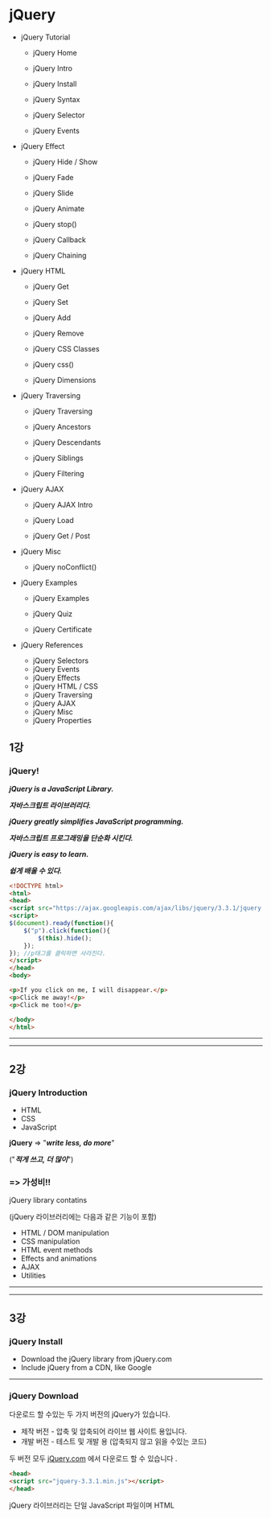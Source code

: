 

# jQuery



* jQuery Tutorial

  * jQuery Home

  * jQuery Intro

  * jQuery Install

  * jQuery Syntax

  * jQuery Selector

  * jQuery Events

    

* jQuery Effect

  * jQuery Hide / Show

  * jQuery Fade

  * jQuery Slide

  * jQuery Animate

  * jQuery stop()

  * jQuery Callback

  * jQuery Chaining

    

* jQuery HTML

  * jQuery Get

  * jQuery Set

  * jQuery Add

  * jQuery Remove

  * jQuery CSS Classes

  * jQuery css()

  * jQuery Dimensions

    

* jQuery Traversing

  * jQuery Traversing

  * jQuery Ancestors

  * jQuery Descendants

  * jQuery Siblings

  * jQuery Filtering

    

* jQuery AJAX

  * jQuery AJAX Intro

  * jQuery Load

  * jQuery Get / Post

    

* jQuery Misc

  * jQuery noConflict()

    

* jQuery Examples

  * jQuery Examples

  * jQuery Quiz

  * jQuery Certificate

    

* jQuery References

  * jQuery Selectors
  * jQuery Events
  * jQuery Effects
  * jQuery HTML / CSS
  * jQuery Traversing
  * jQuery AJAX
  * jQuery Misc
  * jQuery Properties





## 1강



### jQuery!



***jQuery is a JavaScript Library.***

***자바스크립트 라이브러리다.***



***jQuery greatly simplifies JavaScript programming.***

***자바스크립트 프로그래밍을 단순화 시킨다.***



***jQuery is easy to learn.***

***쉽게 배울 수 있다.***



```html
<!DOCTYPE html>
<html>
<head>
<script src="https://ajax.googleapis.com/ajax/libs/jquery/3.3.1/jquery.min.js"></script>
<script>
$(document).ready(function(){
    $("p").click(function(){
        $(this).hide();
    });
}); //p태그를 클릭하면 사라진다.
</script>
</head>
<body>

<p>If you click on me, I will disappear.</p>
<p>Click me away!</p>
<p>Click me too!</p>

</body>
</html>

```





---

---



## 2강



### jQuery Introduction



* HTML
* CSS
* JavaScript



**jQuery** => "***write less, do more***"

("***적게 쓰고, 더 많이***")

### => 가성비!!



jQuery library contatins

(jQuery 라이브러리에는 다음과 같은 기능이 포함)

* HTML / DOM manipulation
* CSS manipulation
* HTML event methods
* Effects and animations
* AJAX
* Utilities





---

---



## 3강



### jQuery Install



* Download the jQuery library from jQuery.com
* Include jQuery from a CDN, like Google



---



### jQuery Download



다운로드 할 수있는 두 가지 버전의 jQuery가 있습니다.

- 제작 버전 - 압축 및 압축되어 라이브 웹 사이트 용입니다.
- 개발 버전 - 테스트 및 개발 용 (압축되지 않고 읽을 수있는 코드)

두 버전 모두 [jQuery.com](http://jquery.com/download/) 에서 다운로드 할 수 있습니다 .



```html
<head>
<script src="jquery-3.3.1.min.js"></script>
</head>
```



jQuery 라이브러리는 단일 JavaScript 파일이며 HTML <script> 태그로 참조합니다 (***<script> 태그는 <head> 섹션 안에 있어야 함***).





---

---



## 4강



### jQuery Syntax



**Basic syntax is:**

(**기본 문법**)

```javascript
$(selector).action()
```



Examples:

```javascript
$(this).hide() //hides the current element.*****
$("p").hide() //hides all <p> elements.
$(".test").hide() //hides all elements with class="test".
$("#test").hide() //hides the element with id="test".
```

***$(this).hide()***



---

#### **The Document Ready Event**

### ***기본***

```javascript
$(document).ready(function(){
    
    //jQuery methods go here...
    
})
```

jQuery는 *도큐멘트 레디 이벤트*

***먼저 jQuery 라이브러리가 로딩이 되어야 실행이 된다!!***

---

#### The element Selector



You can select all <p> elements on a page like this:

```javascript
$("p")
```



Examples:

```javascript
$(document).ready(function(){
    $("button").click(function(){
        $("p").hide();
    });
});
// 버튼을 클릭하면 p태그를 숨긴다.
```

---

#### The #id Selector



```javascript
$("#test")
```



Examples:

```javascript
$(document).ready(function(){
    $("button").click(function(){
        $("#test").hide();
    });
});
// 버튼을 클릭하면 test라는 id를 가진 elements를 숨긴다.
```

---

#### The .class Selector



```javascript
$(".test")
```



Examples:

```javascript
$(document).ready(function(){
    $("button").click(function(){
        $(".test").hide();
    });
});
// 버튼을 클릭하면 test라는 class에 속해 있는 elements를 숨긴다.
```

---

#### More Examples of jQuery Selectors



| Syntax                     | Description                                                  |
| -------------------------- | ------------------------------------------------------------ |
| $("*")                     | Selects ***all*** elements                                   |
| **$(this)**                | Selects the ***current*** HTML element                       |
| $("p.intro")               | Selects all <p> elements with class="intro" (***p태그와 class가 intro 모두에 속하는 element를***) |
| $("p:first")               | Selects the first <p> element (***첫 p태그의 element를***)   |
| $("ul li:first")           | Selects the first <li> element of the first <ul> (***ul의 첫 번째 li***) |
| $("ul li:first-child")     | Selects the first <li> element of every <ul> (***모든 ul의 첫 번째 li들***) |
| $("[href]")                | Selects all elements with an href attribute (***하이퍼 레퍼런스* 속성을 가진 것은 전부 선택**) |
| *$("a[target='_blank']")*  | Selects all <a> elements with a target attribute value equal to "_blank" (***타겟으로 언더바 블랭크가 있는 것을 전부 선택***) |
| *$("a[target!='_blank']")* | Selects all <a> elements with a target attribute value NOT equal to "_blank" (***타겟으로 언더바 블랭크가 아닌 것을 전부 선택***) |
| $(":button")               | Selects all <button> elements and <input> elements of type="button" (***모든 버튼을 선택***) |
| *$("tr:even")*             | Selects all even <tr> elements (***테이블의 짝수 번째들을 선택***) |
| *$( "tr:odd")*             | Selects all odd <tr> elements (***테이블의 홀수 번째들을 선택***) |

---

---



## 5강



### jQuery Event Method



***Event***

visitor's actions



Examples:

* moving a mouse over an element
* selecting a radio button
* clicking on an element



---

#### ***DOM events:***

| Mouse Events | Keyboard Events | Form Events | Document/Window Events |
| ------------ | --------------- | ----------- | ---------------------- |
| click        | keypress        | submit      | load                   |
| dblclick     | keydown         | change      | resize                 |
| mouseenter   | keyup           | focus       | scroll                 |
| mouseleave   |                 | blur        | unload                 |

___

#### jQuery Syntax for Event Methods



To assign a click event to all paragraphs on an page, you can do this:

(클릭 이벤트 할당)

```javascript
$("p").click();
```



The next step is to define what should happen when the event fires. You must pass a function to the event:

```javascript
$("p").click(function(){
    // action goes here!!
    // ex) 사라지거나 경고창을 띄우는
});
```

---

#### Commonly Used jQuery Event Methods



### ***$ (document) .ready ()***





* ***click()***

Examples:

```javascript
$("p").click(function(){
    $(this).hide();
});
```



* ***dblclick()***

Examples:

```javascript
$("p").dblclick(function(){
    $(this).hide();
});
```



* ***mouseenter()***

(*마우스를 가져다 대는 것*)

Examples:

```javascript
$("#p1").mouseenter(function(){
    alert("You entered p1!");
});
```



* ***mouseleave()***

(마우스를 떼는 것)

Examples:

```javascript
$("#p1").mouseleave(function(){
    alert("Bye! You now leave p1!");
});
```



* *mousedown()*

(마우스 왼쪽 버튼을 누를 때(누르는 순간))

Examples:

```javascript
$("#p1").mousedown(function(){
    alert("Mouse down over p1!");
});
```



* *mouseup()*

(마우스 왼쪽 버튼을 누를 때(떼는 순간))

Examples:

```javascript
$("#p1").mousedown(function(){
    alert("Mouse up over p1!");
});
```



* *hover()*

Examples:

```javascript
$("#p1").hover(function(){
    alert("You entered p1!");
},
function(){
    alert("Bye! You now leave p1!");
});
```



* ***focus()***

(마우스를 클릭 해놓으면 색이 변한다.)

Examples:

```javascript
$("input").focus(function(){
    $(this).css("background-color", "#cccccc");
});
```



* ***blur()***

(마우스가 클릭 된 곳에서 다른 곳을 클릭하면 변했던 색이 다시 원래로 돌아온다.)

Examples:

```javascript
$("input").blur(function(){
    $(this).css("background-color", "#ffffff");
});
```





=> 외울 필요는 전혀 없다.

필요할 때 마다 찾아서 쓰자



---

---



## 6강



### jQuery Effects!

##### (Hide and Show)



---

#### jQuery hide() and show()



### Effect 중에 Hide and Show가 중요!!



**syntax**

```javascript
$(selector).hide(speed,callback);

$(selector).show(speed,callback);
```

tip.

***speed***

ex) "fast" / "slow" / "1초 = 1000"

***callback***

다음 챕터에서...



Examples:

```javascript
$("#hide").click(function(){
    $("p").hide();
});

$("#show").click(function(){
    $("p").show();
});
```



```javascript
$("button").click(function(){
    $("p").hide(1000);
});
```

---

#### jQuery toggle()

(*스위치로 껐다 켰다 하는 것* )



### 스위치!!



**syntax**

```javascript
$(selector).toggle(speed,callback);
```



Examples:

```javascript
$("button").click(function(){
    $("p").toggle();
});
```

---

#### jQuery Effect Methods

| Method        | Description                                                  |
| ------------- | ------------------------------------------------------------ |
| animate()     | Runs a custom animation on the selected elements             |
| clearQueue()  | Removes all remaining queued functions from the selected elements |
| delay()       | Sets a delay for all queued functions on the selected elements |
| dequeue()     | Removes the next function from the queue, and then executes the function |
| fadeIn()      | Fades in the selected elements                               |
| fadeOut()     | Fades out the selected elements                              |
| fadeTo()      | Fades in/out the selected elements to a given opacity        |
| fadeToggle()  | Toggles between the fadeIn() and fadeOut() methods           |
| finish()      | Stops, removes and completes all queued animations for the selected elements |
| hide()        | Hides the selected elements                                  |
| queue()       | Shows the queued functions on the selected elements          |
| show()        | Shows the selected elements                                  |
| slideDown()   | Slides-down (shows) the selected elements                    |
| slideToggle() | Toggles between the slideUp() and slideDown() methods        |
| slideUp()     | Slides-up (hides) the selected elements                      |
| stop()        | Stops the currently running animation for the selected elements |
| toggle()      | Toggles between the hide() and show() methods                |

tip.

*한 번씩 실행해보자!!*



* ***animate()***

(지정 애니메이션을 실행)

```javascript
$("button").click(function(){
    $("#box").animate({height: "300px"});
});//박스가 늘어난다
```

Examples:

```javascript
<!DOCTYPE html>
<html>
<head>
<script src="https://ajax.googleapis.com/ajax/libs/jquery/3.3.1/jquery.min.js"></script>
<script>
$(document).ready(function(){
    $("#btn1").click(function(){
        $("#box").animate({height: "300px"});
    });
    $("#btn2").click(function(){
        $("#box").animate({height: "100px"});
    });
});
</script>
</head>
<body>

<button id="btn1">Animate height</button>
<button id="btn2">Reset height</button>

<div id="box" style="background:#98bf21;height:100px;width:100px;margin:6px;"></div>

</body>
</html>
```



* ***clearQueue()***

(선택한 요소에서 대기 열에 있는 나머지 기능을 모두 제거)

```javascript
$("button").click(function(){
    $("div").clearQueue();
});//기능을 정지?
```

Examples:

```javascript
<!DOCTYPE html>
<html>
<head>
<script src="https://ajax.googleapis.com/ajax/libs/jquery/3.3.1/jquery.min.js"></script>
<script> 
$(document).ready(function(){
    $("#start").click(function(){
        $("div").animate({height: 300}, 1500);
        $("div").animate({width: 300}, 1500);
        $("div").animate({height: 100}, 1500);
        $("div").animate({width: 100}, 1500);
    });
    $("#stop").click(function(){
        $("div").clearQueue();
    });
});
</script> 
</head>
<body>

<button id="start">Start Animation</button>
<button id="stop">Stop Animation</button>
<br><br>

<div style="background:red;height:100px;width:100px;"></div>
 
</body>
</html>
```



* ***delay***

(선택한 요소에서 모든 대기 열 기능에 대한 지연을 설정합니다.)

**"slow" / "fast" / 1000 = 1초**

```javascript
$("button").click(function(){
    $("#div1").delay("slow").fadeIn();
    $("#div2").delay("fast").fadeIn();
});
```

Examples:

```javascript
<!DOCTYPE html>
<html>
<head>
<script src="https://ajax.googleapis.com/ajax/libs/jquery/3.3.1/jquery.min.js"></script>
<script>
$(document).ready(function(){
  $("button").click(function(){
    $("#div1").delay("slow").fadeIn();
    $("#div2").delay("fast").fadeIn();
    $("#div3").delay(800).fadeIn();
    $("#div4").delay(2000).fadeIn();
    $("#div5").delay(4000).fadeIn();
  });
});
</script>
</head>
<body>

<p>This example sets different speed values for the delay() method.</p>
<button>Click to fade in boxes with a delay</button>
<br><br>

<div id="div1" style="width:90px;height:90px;display:none;background-color:black;"></div><br>
<div id="div2" style="width:90px;height:90px;display:none;background-color:green;"></div><br>
<div id="div3" style="width:90px;height:90px;display:none;background-color:blue;"></div><br>
<div id="div4" style="width:90px;height:90px;display:none;background-color:red;"></div><br>
<div id="div5" style="width:90px;height:90px;display:none;background-color:purple;"></div><br>

</body>
</html>
```

 



---

---



## 7강



### jQuery Effects

##### (Fading)



* fadeIn()
* fadeOut()
* fadeToggle()
* fadeTo()



---



* ***fadeIn()***

**Syntax:**

```javascript
$(selector).fadeIn(speed, callback);
```

선택자 지정하고 페이드인을 한다.

속도 지정하고 콜백



Examples:

```javascript
$("button").click(function(){
    $("#div1").fadeIn();
    $("#div2").fadeIn("slow");
    $("#div3").fadeIn(3000);
});
```

```javascript
<!DOCTYPE html>
<html>
<head>
<script src="https://ajax.googleapis.com/ajax/libs/jquery/3.3.1/jquery.min.js"></script>
<script>
$(document).ready(function(){
    $("button").click(function(){
        $("#div1").fadeOut();
        $("#div2").fadeOut("slow");
        $("#div3").fadeOut(3000);
    });
});
</script>
</head>
<body>

<p>Demonstrate fadeOut() with different parameters.</p>

<button>Click to fade out boxes</button><br><br>

<div id="div1" style="width:80px;height:80px;background-color:red;"></div><br>
<div id="div2" style="width:80px;height:80px;background-color:green;"></div><br>
<div id="div3" style="width:80px;height:80px;background-color:blue;"></div>

</body>
</html>
```



* ***fadeOut()***

**Syntax:**

```javascript
$(selector).fadeOut(speed, callback);
```

Examples:

```javascript
$("button").click(function(){
    $("#div1").fadeOut();
    $("#div2").fadeOut("slow");
    $("#div3").fadeOut(3000);
});
```

```javascript
<!DOCTYPE html>
<html>
<head>
<script src="https://ajax.googleapis.com/ajax/libs/jquery/3.3.1/jquery.min.js"></script>
<script>
$(document).ready(function(){
    $("button").click(function(){
        $("#div1").fadeOut();
        $("#div2").fadeOut("slow");
        $("#div3").fadeOut(3000);
    });
});
</script>
</head>
<body>

<p>Demonstrate fadeOut() with different parameters.</p>

<button>Click to fade out boxes</button><br><br>

<div id="div1" style="width:80px;height:80px;background-color:red;"></div><br>
<div id="div2" style="width:80px;height:80px;background-color:green;"></div><br>
<div id="div3" style="width:80px;height:80px;background-color:blue;"></div>

</body>
</html>
```



* ***fadeToggle()***

**Syntax:**

```javascript
$(selector).fadeToggle(speed, callback);
```

토글은 스위치!!



Examples:

```javascript
$("button").click(function(){
    $("#div1").fadeToggle();
    $("#div2").fadeToggle("slow");
    $("#div3").fadeToggle(3000);
});
```

```javascript
<!DOCTYPE html>
<html>
<head>
<script src="https://ajax.googleapis.com/ajax/libs/jquery/3.3.1/jquery.min.js"></script>
<script>
$(document).ready(function(){
    $("button").click(function(){
        $("#div1").fadeToggle();
        $("#div2").fadeToggle("slow");
        $("#div3").fadeToggle(3000);
    });
});
</script>
</head>
<body>

<p>Demonstrate fadeToggle() with different speed parameters.</p>

<button>Click to fade in/out boxes</button><br><br>

<div id="div1" style="width:80px;height:80px;background-color:red;"></div>
<br>
<div id="div2" style="width:80px;height:80px;background-color:green;"></div>
<br>
<div id="div3" style="width:80px;height:80px;background-color:blue;"></div>

</body>
</html>
```



* ***fadeTo()***

**Syntax:**

```javascript
$(selector).fadeTo(speed,opacity,callback);
```

fadeTo()의 경우 opacity가 포함!!

(opacity => 투명도(0에서 1사이))



Examples:

```javascript
$("button").click(function(){
    $("#div1").fadeTo("slow", 0.15);
    $("#div2").fadeTo("slow", 0.4);
    $("#div3").fadeTo("slow", 0.7);
});
```

```javascript
<!DOCTYPE html>
<html>
<head>
<script src="https://ajax.googleapis.com/ajax/libs/jquery/3.3.1/jquery.min.js"></script>
<script>
$(document).ready(function(){
    $("button").click(function(){
        $("#div1").fadeTo("slow", 0.15);
        $("#div2").fadeTo("slow", 0.4);
        $("#div3").fadeTo("slow", 0.7);
    });
});
</script>
</head>
<body>

<p>Demonstrate fadeTo() with different parameters.</p>

<button>Click to fade boxes</button><br><br>

<div id="div1" style="width:80px;height:80px;background-color:red;"></div><br>
<div id="div2" style="width:80px;height:80px;background-color:green;"></div><br>
<div id="div3" style="width:80px;height:80px;background-color:blue;"></div>

</body>
</html>
```





---

---



## 8강



### jQuery Effects

##### (Sliding)



* slideDown()
* slideUp()
* slideToggle()



---



* ***slideDown()***

**Syntax:**

```javascript
$(selector).slideDown(speed,callback);
```

Examples:

```javascript
$("#flip").click(function(){
    $("#panel").slideDown();
});
```

```javascript
<!DOCTYPE html>
<html>
<head>
<script src="https://ajax.googleapis.com/ajax/libs/jquery/3.3.1/jquery.min.js"></script>
<script> 
$(document).ready(function(){
    $("#flip").click(function(){
        $("#panel").slideDown("slow");
    });
});
</script>
 
<style> 
#panel, #flip {
    padding: 5px;
    text-align: center;
    background-color: #e5eecc;
    border: solid 1px #c3c3c3;
}

#panel {
    padding: 50px;
    display: none;
}
</style>
</head>
<body>
 
<div id="flip">Click to slide down panel</div>
<div id="panel">Hello world!</div>

</body>
</html>
```



* ***slideUp()***

**Syntax:**

```javascript
$(selector).slideUp(speed,callback);
```

Examples:

```javascript
$("#flip").click(function(){
    $("#panel").slideUp();
});
```

```javascript
<!DOCTYPE html>
<html>
<head>
<script src="https://ajax.googleapis.com/ajax/libs/jquery/3.3.1/jquery.min.js"></script>
<script> 
$(document).ready(function(){
    $("#flip").click(function(){
        $("#panel").slideUp("slow");
    });
});
</script>
 
<style> 
#panel, #flip {
    padding: 5px;
    text-align: center;
    background-color: #e5eecc;
    border: solid 1px #c3c3c3;
}

#panel {
    padding: 50px;
}
</style>
</head>
<body>
 
<div id="flip">Click to slide up panel</div>
<div id="panel">Hello world!</div>

</body>
</html>
```



* ***slideToggle()***

**Syntax:**

```javascript
$(selector).slideToggle(speed,callback);
```

토글은 스위치!!



Examples:

```javascript
$("#flip").click(function(){
    $("#panel").slideToggle();
});
```

```javascript
<!DOCTYPE html>
<html>
<head>
<script src="https://ajax.googleapis.com/ajax/libs/jquery/3.3.1/jquery.min.js"></script>
<script> 
$(document).ready(function(){
    $("#flip").click(function(){
        $("#panel").slideToggle("slow");
    });
});
</script>

<style> 
#panel, #flip {
    padding: 5px;
    text-align: center;
    background-color: #e5eecc;
    border: solid 1px #c3c3c3;
}

#panel {
    padding: 50px;
    display: none;
}
</style>
</head>
<body>
 
<div id="flip">Click to slide the panel down or up</div>
<div id="panel">Hello world!</div>

</body>
</html>
```





---

---



## 9강



### jQuery Effects

##### (Animation)



* ***animate()***

**Syntax:**

```javascript
$(selector).animate({params},speed,callback);
```

Examples:

```javascript
$("button").click(function(){
    $("div").animate({left: '250px'});
}); //왼쪽에 250px만큼 공간을 두고 이동
```

```javascript
<!DOCTYPE html>
<html>
<head>
<script src="https://ajax.googleapis.com/ajax/libs/jquery/3.3.1/jquery.min.js"></script>
<script> 
$(document).ready(function(){
    $("button").click(function(){
        $("div").animate({left: '250px'});
    });
});
</script> 
</head>
<body>

<button>Start Animation</button>

<p>By default, all HTML elements have a static position, and cannot be moved. To manipulate the position, remember to first set the CSS position property of the element to relative, fixed, or absolute!</p>

<div style="background:#98bf21;height:100px;width:100px;position:absolute;"></div>

</body>
</html>
```



* ***animate()*** - **(Manipulate Multiple Properties)**



tip.

복합적



Examples:

```javascript
$("button").click(function(){
    $("div").animate({
        left: '250px',
        opacity: '0.5',
        height: '150px',
        width: '150px'
    });
}); 
```

```javascript
<!DOCTYPE html>
<html>
<head>
<script src="https://ajax.googleapis.com/ajax/libs/jquery/3.3.1/jquery.min.js"></script>
<script> 
$(document).ready(function(){
    $("button").click(function(){
        $("div").animate({
            left: '250px',
            opacity: '0.5',
            height: '150px',
            width: '150px'
        });
    });
});
</script> 
</head>
<body>

<button>Start Animation</button>

<p>By default, all HTML elements have a static position, and cannot be moved. To manipulate the position, remember to first set the CSS position property of the element to relative, fixed, or absolute!</p>

<div style="background:#98bf21;height:100px;width:100px;position:absolute;"></div>

</body>
</html>
```



* ***animate()*** - (**Using Relative Values)**



tip.

+= : 상대적 증가

-= : 상대적 감소



Examples:

```javascript
$("button").click(function(){
    $("div").animate({
        left: '250px',
        height: '+=150px',
        width: '+=150px'
    });
});
/*
relative
+=(상대적 증가) / -=(상대적 감소)
*/
```

```javascript
<!DOCTYPE html>
<html>
<head>
<script src="https://ajax.googleapis.com/ajax/libs/jquery/3.3.1/jquery.min.js"></script>
<script> 
$(document).ready(function(){
    $("button").click(function(){
        $("div").animate({
            left: '250px',
            height: '+=150px',
            width: '+=150px'
        });
    });
});
</script> 
</head>
<body>

<button>Start Animation</button>

<p>By default, all HTML elements have a static position, and cannot be moved. To manipulate the position, remember to first set the CSS position property of the element to relative, fixed, or absolute!</p>

<div style="background:#98bf21;height:100px;width:100px;position:absolute;"></div>

</body>
</html>
```



* ***animate()*** - **(Using Pre-defined Values)**



tip.

toggle

### 스위치!!



Examples:

```javascript
$("button").click(function(){
    $("div").animate({
        height: 'toggle'
    });
}); 
```

```javascript
<!DOCTYPE html>
<html>
<head>
<script src="https://ajax.googleapis.com/ajax/libs/jquery/3.3.1/jquery.min.js"></script>
<script> 
$(document).ready(function(){
    $("button").click(function(){
        $("div").animate({
            height: 'toggle'
        });
    });
});
</script> 
</head>
<body>

<p>Click the button multiple times to toggle the animation.</p>

<button>Start Animation</button>

<p>By default, all HTML elements have a static position, and cannot be moved. To manipulate the position, remember to first set the CSS position property of the element to relative, fixed, or absolute!</p>

<div style="background:#98bf21;height:100px;width:100px;position:absolute;"></div>

</body>
</html>
```



* ***animate()*** - **(Uses Queue Functionality)**



tip.

#### 순서!!(연속적 / 하나씩)



Examples. 1

```javascript
$("button").click(function(){
    var div = $("div");
    div.animate({height: '300px', opacity: '0.4'}, "slow");
    div.animate({width: '300px', opacity: '0.8'}, "slow");
    div.animate({height: '100px', opacity: '0.4'}, "slow");
    div.animate({width: '100px', opacity: '0.8'}, "slow");
}); 
```

```javascript
<!DOCTYPE html>
<html>
<head>
<script src="https://ajax.googleapis.com/ajax/libs/jquery/3.3.1/jquery.min.js"></script>
<script> 
$(document).ready(function(){
    $("button").click(function(){
        var div = $("div");
        div.animate({height: '300px', opacity: '0.4'}, "slow");
        div.animate({width: '300px', opacity: '0.8'}, "slow");
        div.animate({height: '100px', opacity: '0.4'}, "slow");
        div.animate({width: '100px', opacity: '0.8'}, "slow");
    });
});
</script> 
</head>
<body>

<button>Start Animation</button>

<p>By default, all HTML elements have a static position, and cannot be moved. To manipulate the position, remember to first set the CSS position property of the element to relative, fixed, or absolute!</p>

<div style="background:#98bf21;height:100px;width:100px;position:absolute;"></div>

</body>
</html>

```



Examples. 2

```javascript
$("button").click(function(){
    var div = $("div");
    div.animate({left: '100px'}, "slow");
    div.animate({fontSize: '3em'}, "slow");
}); 
```

```javascript
<!DOCTYPE html>
<html>
<head>
<script src="https://ajax.googleapis.com/ajax/libs/jquery/3.3.1/jquery.min.js"></script>
<script> 
$(document).ready(function(){
    $("button").click(function(){
        var div = $("div");  
        div.animate({left: '100px'}, "slow");
        div.animate({fontSize: '3em'}, "slow");
    });
});
</script> 
</head>
<body>

<button>Start Animation</button>

<p>By default, all HTML elements have a static position, and cannot be moved. To manipulate the position, remember to first set the CSS position property of the element to relative, fixed, or absolute!</p>

<div style="background:#98bf21;height:100px;width:200px;position:absolute;">HELLO</div>

</body>
</html>
```





---

---



## 10강



### jQuery Stop Animation



* ***stop()***

동작 중인 애니메이션을 멈춘다!!



**Syntax:**

```javascript
$(selector).stop(stopAll,goToEnd);
```



tip. *전부 기본 값은 아니다!*(이해가 잘 안됨!!)

**stopAll**: 전부 멈출지 / 현재 진행 중인 것만 멈출지

(기본값으로는 현재 진행 중인 것만 멈춘다.)

**goToEnd**: 멈추었을 때 처음부터 다시 시작할 것 인지



기본 값이 아니라는 것이 비어있어도 된다는 의미?

비어있어도 동작은 한다!!



Examples:

```javascript
$("#stop").click(function(){
    $("#panel").stop();
});
```

```javascript
<!DOCTYPE html>
<html>
<head>
<script src="https://ajax.googleapis.com/ajax/libs/jquery/3.3.1/jquery.min.js"></script>
<script> 
$(document).ready(function(){
    $("#flip").click(function(){
        $("#panel").slideDown(5000);
    });
    $("#stop").click(function(){
        $("#panel").stop();
    });
});
</script>
 
<style> 
#panel, #flip {
    padding: 5px;
    font-size: 18px;
    text-align: center;
    background-color: #555;
    color: white;
    border: solid 1px #666;
    border-radius: 3px;
}

#panel {
    padding: 50px;
    display: none;
}
</style>
</head>
<body>
 
<button id="stop">Stop sliding</button>

<div id="flip">Click to slide down panel</div>
<div id="panel">Hello world!</div>

</body>
</html>
```





---

---



## 11강



### jQuery Callback Function



***주고 있는 효과가 다 끝났을 때 실행되는 함수***

***콜백 함수는 현재 효과가 끝난 후에 실행 됩니다.***



일반적인 구문

Typical syntax:

```javascript
 $(selector).hide(speed,callback);
```



tip.

**speed**: 대기시간 ("slow", "fast", "1000", ...)

**callback**: 콜백 함수

ex) 10초 후(**speed**)에 hide기능(**callback**)을 실행한다!!



**Example with Callback**

```javascript
$("button").click(function(){
    $("p").hide("slow", function(){
        alert("The paragraph is now hidden");
    });
});
```

```javascript
<!DOCTYPE html>
<html>
<head>
<script src="https://ajax.googleapis.com/ajax/libs/jquery/3.3.1/jquery.min.js"></script>
<script>
$(document).ready(function(){
    $("button").click(function(){
        $("p").hide("slow", function(){
            alert("The paragraph is now hidden");
        });
    });
});
</script>
</head>
<body>

<button>Hide</button>

<p>This is a paragraph with little content.</p>

</body>
</html>
```



**Example without Callback**

```javascript
$("button").click(function(){
    $("p").hide(1000);
    alert("The paragraph is now hidden");
});
```

```javascript
<!DOCTYPE html>
<html>
<head>
<script src="https://ajax.googleapis.com/ajax/libs/jquery/3.3.1/jquery.min.js"></script>
<script>
$(document).ready(function(){
    $("button").click(function(){
        $("p").hide(1000);
        alert("The paragraph is now hidden");
    });
});
</script>
</head>
<body>

<button>Hide</button>

<p>This is a paragraph with little content.</p>

</body>
</html>
```





---

---



## 12강



### jQuery Chaining



***동일한 요소에서 여러 jQuery명령을 차례로 실행***



Example:

```javascript
$("#p1").css("color", "red").slideUp(2000).slideDown(2000);
```

*선택자 #p1에서 css기능 slideUp기능 slideDown기능을 순서대로 실행!!*

```javascript
<!DOCTYPE html>
<html>
<head>
<script src="https://ajax.googleapis.com/ajax/libs/jquery/3.3.1/jquery.min.js"></script>
<script>
$(document).ready(function(){
    $("button").click(function(){
        $("#p1").css("color", "red").slideUp(2000).slideDown(2000);
    });
});
</script>
</head>
<body>

<p id="p1">jQuery is fun!!</p>

<button>Click me</button>

</body>
</html>
```



Example:

```javascript
$("#p1").css("color", "red")
  .slideUp(2000)
  .slideDown(2000);
```

*jQuery는 관대한 언어라 이런 식으로 작성하여도 오류가 발생하지 않는다!!*





---

---



## 13강



### jQuery HTML!

#### (Get Content and Attributes)



---

### ***jQuery DOM Manipulation***

#### ***(DOM = Document Object Model)***

#### ***(문서 객체 모델)***

*문서들의 여러 부분들을 object로 모듈화 시켜 트리 형태로  나타내는 것을 DOM이라고 한다.*

(브라우저에서 시각적으로 볼 때 그 많은 것들은 표준화 된 DOM이라는 것을 이용해서 쉽게 처리)

jQuery는 이러한 DOM을 간단하게 다룰 수 있는 장점이 있다. (***내용 이해 필수!!***)

---



* ***text()*** - 선택한 요소의 텍스트 내용을 설정하거나 반환합니다.
* ***html()*** - 선택한 요소의 내용을 설정하거나 반환합니다(HTML 마크 업 포함).
* ***val()*** - 양식 필드의 값을 설정하거나 반환합니다.
* ***attr()*** - href의 속성값을 가져오는 방법



Example: text() / html()

```javascript
$("#btn1").click(function(){
    alert("Text: " + $("#test").text());
});
$("#btn2").click(function(){
    alert("HTML: " + $("#test").html());
});
```

```javascript
<!DOCTYPE html>
<html>
<head>
<script src="https://ajax.googleapis.com/ajax/libs/jquery/3.3.1/jquery.min.js"></script>
<script>
$(document).ready(function(){
    $("#btn1").click(function(){
        alert("Text: " + $("#test").text());
    });
    $("#btn2").click(function(){
        alert("HTML: " + $("#test").html());
    });
});
</script>
</head>
<body>

<p id="test">This is some <b>bold</b> text in a paragraph.</p>

<button id="btn1">Show Text</button>
<button id="btn2">Show HTML</button>

</body>
</html>
```

**text()** =>

Text: This is some bold text in a paragraph.



**html()** =>

HTML: This is some <b>bold</b> text in a paragraph.





Example: val()

```javascript
$("#btn1").click(function(){
    alert("Value: " + $("#test").val());
});
```

```javascript
<!DOCTYPE html>
<html>
<head>
<script src="https://ajax.googleapis.com/ajax/libs/jquery/3.3.1/jquery.min.js"></script>
<script>
$(document).ready(function(){
    $("button").click(function(){
        alert("Value: " + $("#test").val());
    });
});
</script>
</head>
<body>

<p>Name: <input type="text" id="test" value="Mickey Mouse"></p>

<button>Show Value</button>

</body>
</html>
```

**val()** =>

Value: Mickey Mouse





Example: attr()

```javascript
$("button").click(function(){
    alert($("#w3s").attr("href"));
});
```

```javascript
<!DOCTYPE html>
<html>
<head>
<script src="https://ajax.googleapis.com/ajax/libs/jquery/3.3.1/jquery.min.js"></script>
<script>
$(document).ready(function(){
    $("button").click(function(){
        alert($("#w3s").attr("href"));
    });
});
</script>
</head>
<body>

<p><a href="https://www.w3schools.com" id="w3s">W3Schools.com</a></p>

<button>Show href Value</button>

</body>
</html>
```

**attr()** =>

https://www.w3schools.com





---

---



## 14강



### jQuery Add Elements



* ***append()*** - 선택한 요소의 끝에 내용을 삽입합니다.
* ***prepend()*** - 선택한 요소의 시작 부분에 내용을 삽입합니다.
* ***after()*** - 선택한 요소 뒤에 내용을 삽입
* ***before()*** - 선택한 요소 앞에 내용을 삽입



Example: append()

```javascript
$("p").append("Some appended text.");
```

```javascript
<!DOCTYPE html>
<html>
<head>
<script src="https://ajax.googleapis.com/ajax/libs/jquery/3.3.1/jquery.min.js"></script>
<script>
$(document).ready(function(){
    $("#btn1").click(function(){
        $("p").append(" <b>Appended text</b>.");
    });

    $("#btn2").click(function(){
        $("ol").append("<li>Appended item</li>");
    });
});
</script>
</head>
<body>

<p>This is a paragraph.</p>
<p>This is another paragraph.</p>

<ol>
  <li>List item 1</li>
  <li>List item 2</li>
  <li>List item 3</li>
</ol>

<button id="btn1">Append text</button>
<button id="btn2">Append list items</button>

</body>
</html>
```



Example: prepend()

```javascript
$("p").prepend("Some prepended text.");
```

```javascript
<!DOCTYPE html>
<html>
<head>
<script src="https://ajax.googleapis.com/ajax/libs/jquery/3.3.1/jquery.min.js"></script>
<script>
$(document).ready(function(){
    $("#btn1").click(function(){
        $("p").prepend("<b>Prepended text</b>. ");
    });
    $("#btn2").click(function(){
        $("ol").prepend("<li>Prepended item</li>");
    });
});
</script>
</head>
<body>

<p>This is a paragraph.</p>
<p>This is another paragraph.</p>

<ol>
  <li>List item 1</li>
  <li>List item 2</li>
  <li>List item 3</li>
</ol>

<button id="btn1">Prepend text</button>
<button id="btn2">Prepend list item</button>

</body>
</html>
```



Example: 여러 가지 새로운 element 추가 방법 (**중요!!**)

```javascript
function appendText() {
    var txt1 = "<p>Text.</p>";               // Create element with HTML  
    var txt2 = $("<p></p>").text("Text.");   // Create with jQuery
    var txt3 = document.createElement("p");  // Create with DOM
    txt3.innerHTML = "Text.";
    $("body").append(txt1, txt2, txt3);      // Append the new elements 
}
```

```javascript
<!DOCTYPE html>
<html>
<head>
<script src="https://ajax.googleapis.com/ajax/libs/jquery/3.3.1/jquery.min.js"></script>
<script>
function appendText() {
    var txt1 = "<p>Text.</p>";              // Create text with HTML
    var txt2 = $("<p></p>").text("Text.");  // Create text with jQuery
    var txt3 = document.createElement("p");
    txt3.innerHTML = "Text.";               // Create text with DOM
    $("body").append(txt1, txt2, txt3);     // Append new elements
}
</script>
</head>
<body>

<p>This is a paragraph.</p>
<button onclick="appendText()">Append text</button>

</body>
</html>
```

*jQuery가 가장 간편?*



Example: after() / before()

```javascript
$("img").after("Some text after");

$("img").before("Some text before");
```

```javascript
<!DOCTYPE html>
<html>
<head>
<script src="https://ajax.googleapis.com/ajax/libs/jquery/3.3.1/jquery.min.js"></script>
<script>
$(document).ready(function(){
    $("#btn1").click(function(){
        $("img").before("<b>Before</b>");
    });

    $("#btn2").click(function(){
        $("img").after("<i>After</i>");
    });
});
</script>
</head>
<body>

<img src="/images/w3jquery.gif" alt="jQuery" width="100" height="140"><br><br>

<button id="btn1">Insert before</button>
<button id="btn2">Insert after</button>

</body>
</html>
```



Example: 여러가지 새로운 element 추가 방법(**중요!!**)

```javascript
function afterText() {
    var txt1 = "<b>I </b>";                    // Create element with HTML  
    var txt2 = $("<i></i>").text("love ");     // Create with jQuery
    var txt3 = document.createElement("b");    // Create with DOM
    txt3.innerHTML = "jQuery!";
    $("img").after(txt1, txt2, txt3);          // Insert new elements after <img>
}
```

```javascript
<!DOCTYPE html>
<html>
<head>
<script src="https://ajax.googleapis.com/ajax/libs/jquery/3.3.1/jquery.min.js"></script>
<script>
function afterText() {
    var txt1 = "<b>I </b>";                   // Create element with HTML
    var txt2 = $("<i></i>").text("love ");    // Create with jQuery
    var txt3 = document.createElement("b");   // Create with DOM
    txt3.innerHTML = "jQuery!";
    $("img").after(txt1, txt2, txt3);      // Insert new elements after img
}
</script>
</head>
<body>

<img src="/images/w3jquery.gif" alt="jQuery" width="100" height="140">

<p>Click the button to insert text after the image.</p>

<button onclick="afterText()">Insert after</button>

</body>
</html>
```

tip.

txt1 => 볼드체

txt2 => 이텔릭체

txt3 => 볼드체





### jQuery Remove Elements



* ***remove()*** - 선택된 요소 (및 그 자식 요소)를 제거합니다.
* ***empty()*** - 선택한 요소에서 자식 요소를 제거합니다.



tip.

*둘의 차이는*

*remove()는 전체를 제거*

*empty()는 자식 요소(child element)만 제거*



Example: remove()

```javascript
$("#div1").remove();
```

```javascript
<!DOCTYPE html>
<html>
<head>
<script src="https://ajax.googleapis.com/ajax/libs/jquery/3.3.1/jquery.min.js"></script>
<script>
$(document).ready(function(){
    $("button").click(function(){
        $("#div1").remove();
    });
});
</script>
</head>
<body>

<div id="div1" style="height:100px;width:300px;border:1px solid black;background-color:yellow;">

This is some text in the div.
<p>This is a paragraph in the div.</p>
<p>This is another paragraph in the div.</p>

</div>
<br>

<button>Remove div element</button>

</body>
</html>
```



Example: empty()

```javascript
$("#div1").empty();
```

```javascript
<!DOCTYPE html>
<html>
<head>
<script src="https://ajax.googleapis.com/ajax/libs/jquery/3.3.1/jquery.min.js"></script>
<script>
$(document).ready(function(){
    $("button").click(function(){
        $("#div1").empty();
    });
});
</script>
</head>
<body>

<div id="div1" style="height:100px;width:300px;border:1px solid black;background-color:yellow;">

This is some text in the div.
<p>This is a paragraph in the div.</p>
<p>This is another paragraph in the div.</p>

</div>
<br>

<button>Empty the div element</button>

</body>
</html>
```



Example: Filter the Elements to be Removed

(제거할 요소 ***필터링***)

예제. 1 : .test(test class)만 remove!!

```javascript
$("p").remove(".test");
```

```javascript
<!DOCTYPE html>
<html>
<head>
<script src="https://ajax.googleapis.com/ajax/libs/jquery/3.3.1/jquery.min.js"></script>
<script>
$(document).ready(function(){
    $("button").click(function(){
        $("p").remove(".test");
    });
});
</script>
<style>
.test {
    color: red;
    font-size: 20px;
}
</style>
</head>
<body>

<p>This is a paragraph.</p>
<p class="test">This is another paragraph.</p>
<p class="test">This is another paragraph.</p>

<button>Remove all p elements with class="test"</button>

</body>
</html>
```

예제. 2 : .test / .demo (test class / demo class)만 remove!!

```javascript
$("p").remove(".test, .demo");
```

```javascript
<!DOCTYPE html>
<html>
<head>
<script src="https://ajax.googleapis.com/ajax/libs/jquery/3.3.1/jquery.min.js"></script>
<script>
$(document).ready(function(){
    $("button").click(function(){
        $("p").remove(".test, .demo");
    });
});
</script>
<style>
.test {
    color: red;
    font-size: 20px;
}

.demo {
    color: green;
    font-size: 25px;
}
</style>
</head>
<body>

<p>This is a paragraph.</p>
<p class="test">This is p element with class="test".</p>
<p class="test">This is p element with class="test".</p>
<p class="demo">This is p element with class="demo".</p>

<button>Remove all p elements with class="test" and class="demo"</button>

</body>
</html>
```





---

---



## 15강



### jQuery - CSS!

##### (Get and Set CSS Classes)



#### jQuery Manipulating CSS



* ***addClass()*** - 선택한 요소에 하나 이상의 클래스를 추가합니다.
* ***removeClass()*** - 선택한 요소에서 하나 이상의 클래스를 제거합니다.
* ***toggleClass()*** - 선택한 요소에서 클래스를 추가 / 제거 토글 (**스위치**)
* ***css()*** - 스타일 속성을 설정하거나 반환합니다.



Tip.

```css
.important {
    font-weight: bold;
    font-size: xx-large;
}

.blue {
    color: blue;
}
```

*아래의 예제에서는 위의 CSS가 공통적으로 사용된다!!*



Example: addClass()

```javascript
$("button").click(function(){
    $("h1, h2, p").addClass("blue");
    $("div").addClass("important");
});
```

```javascript
<!DOCTYPE html>
<html>
<head>
<script src="https://ajax.googleapis.com/ajax/libs/jquery/3.3.1/jquery.min.js"></script>
<script>
$(document).ready(function(){
    $("button").click(function(){
        $("h1, h2, p").addClass("blue");
        $("div").addClass("important");
    });
});
</script>
<style>
.important {
    font-weight: bold;
    font-size: xx-large;
}

.blue {
    color: blue;
}
</style>
</head>
<body>

<h1>Heading 1</h1>
<h2>Heading 2</h2>

<p>This is a paragraph.</p>
<p>This is another paragraph.</p>

<div>This is some important text!</div><br>

<button>Add classes to elements</button>

</body>
</html>
```

*addClass()매서드 내에서 여러 클래스를 지정할 수 도 있다*

```javascript
$("button").click(function(){
    $("#div1").addClass("important blue");
});
```

*" " 내에서 띄어쓰기!!*

```javascript
<!DOCTYPE html>
<html>
<head>
<script src="https://ajax.googleapis.com/ajax/libs/jquery/3.3.1/jquery.min.js"></script>
<script>
$(document).ready(function(){
    $("button").click(function(){
        $("#div1").addClass("important blue");
    });
});
</script>
<style>
.important {
    font-weight: bold;
    font-size: xx-large;
}

.blue {
    color: blue;
}
</style>
</head>
<body>

<div id="div1">This is some text.</div>
<div id="div2">This is some text.</div>
<br>

<button>Add classes to first div element</button>

</body>
</html>
```



Example: removeClass()

```javascript
$("button").click(function(){
    $("h1, h2, p").removeClass("blue");
});
```

```javascript
<!DOCTYPE html>
<html>
<head>
<script src="https://ajax.googleapis.com/ajax/libs/jquery/3.3.1/jquery.min.js"></script>
<script>
$(document).ready(function(){
    $("button").click(function(){
        $("h1, h2, p").removeClass("blue");
    });
});
</script>
<style>
.important {
    font-weight: bold;
    font-size: xx-large;
}

.blue {
    color: blue;
}
</style>
</head>
<body>

<h1 class="blue">Heading 1</h1>
<h2 class="blue">Heading 2</h2>

<p class="blue">This is a paragraph.</p>
<p>This is another paragraph.</p>

<button>Remove class from elements</button>

</body>
</html>
```



Example: toggleClass()

```javascript
$("button").click(function(){
    $("h1, h2, p").toggleClass("blue");
});
```

```javascript
<!DOCTYPE html>
<html>
<head>
<script src="https://ajax.googleapis.com/ajax/libs/jquery/3.3.1/jquery.min.js"></script>
<script>
$(document).ready(function(){
    $("button").click(function(){
        $("h1, h2, p").toggleClass("blue");
    });
});
</script>
<style>
.blue {
    color: blue;
}
</style>
</head>
<body>

<h1>Heading 1</h1>
<h2>Heading 2</h2>

<p>This is a paragraph.</p>
<p>This is another paragraph.</p>

<button>Toggle class</button>

</body>
</html>
```





#### jQuery css() Method



***CSS의 속성 반환***

지정된 CSS속성의 값을 반환하려면 다음 구문을 사용

```javascript
css("propertyname");
```



Example:

```javascript
$("p").css("background-color");
```

```javascript
<!DOCTYPE html>
<html>
<head>
<script src="https://ajax.googleapis.com/ajax/libs/jquery/3.3.1/jquery.min.js"></script>
<script>
$(document).ready(function(){
    $("button").click(function(){
        alert("Background color = " + $("p").css("background-color"));
    });
});
</script>
</head>
<body>

<h2>This is a heading</h2>

<p style="background-color:#ff0000">This is a paragraph.</p>
<p style="background-color:#00ff00">This is a paragraph.</p>
<p style="background-color:#0000ff">This is a paragraph.</p>

<button>Return background-color of p</button>

</body>
</html>
```

*Background 컬러의 rgb 값을 보여준다.*

=> Background color = rgb(255, 0, 0)



***CSS의 속성 설정*** **중요!!**  

지정된 CSS의 속성을 설정하려면 다음 구문을 사용

```javascript
css("propertyname","value");
```

**하나의 CSS의 속성을 사용하기 위해서는 *,(쉼표)*를 사용해야 한다.**



Example:

```javascript
$("p").css("background-color", "yellow");
```

```javascript
<!DOCTYPE html>
<html>
<head>
<script src="https://ajax.googleapis.com/ajax/libs/jquery/3.3.1/jquery.min.js"></script>
<script>
$(document).ready(function(){
    $("button").click(function(){
        $("p").css("background-color", "yellow");
    });
});
</script>
</head>
<body>

<h2>This is a heading</h2>

<p style="background-color:#ff0000">This is a paragraph.</p>
<p style="background-color:#00ff00">This is a paragraph.</p>
<p style="background-color:#0000ff">This is a paragraph.</p>

<p>This is a paragraph.</p>

<button>Set background-color of p</button>

</body>
</html>
```



***여러 CSS의 속성 설정*** **중요!!**

여러 CSS의 속성을 사용하려면 다음 구문을 사용

```javascript
css({"propertyname":"value","propertyname":"value",...});
```

**여러 개의 CSS의 속성을 사용하기 위해서는 *:(콜론)*을 사용해야한다.**



Example:

```javascript
$("p").css({"background-color": "yellow", "font-size": "200%"});
```

```javascript
<!DOCTYPE html>
<html>
<head>
<script src="https://ajax.googleapis.com/ajax/libs/jquery/3.3.1/jquery.min.js"></script>
<script>
$(document).ready(function(){
    $("button").click(function(){
        $("p").css({"background-color": "yellow", "font-size": "200%"});
    });
});
</script>
</head>
<body>

<h2>This is a heading</h2>

<p style="background-color:#ff0000">This is a paragraph.</p>
<p style="background-color:#00ff00">This is a paragraph.</p>
<p style="background-color:#0000ff">This is a paragraph.</p>

<p>This is a paragraph.</p>

<button>Set multiple styles for p</button>

</body>
</html>
```



***jQuery CSS Method 참고***

| Method                                                       | Description                                                  |
| ------------------------------------------------------------ | ------------------------------------------------------------ |
| [addClass()](https://www.w3schools.com/jquery/html_addclass.asp) | Adds one or more class names to selected elements            |
| [after()](https://www.w3schools.com/jquery/html_after.asp)   | Inserts content after selected elements                      |
| [append()](https://www.w3schools.com/jquery/html_append.asp) | Inserts content at the end of selected elements              |
| [appendTo()](https://www.w3schools.com/jquery/html_appendto.asp) | Inserts HTML elements at the end of selected elements        |
| [attr()](https://www.w3schools.com/jquery/html_attr.asp)     | Sets or returns attributes/values of selected elements       |
| [before()](https://www.w3schools.com/jquery/html_before.asp) | Inserts content before selected elements                     |
| [clone()](https://www.w3schools.com/jquery/html_clone.asp)   | Makes a copy of selected elements                            |
| [css()](https://www.w3schools.com/jquery/css_css.asp)        | Sets or returns one or more style properties for selected elements |
| [detach()](https://www.w3schools.com/jquery/html_detach.asp) | Removes selected elements (keeps data and events)            |
| [empty()](https://www.w3schools.com/jquery/html_empty.asp)   | Removes all child nodes and content from selected elements   |
| [hasClass()](https://www.w3schools.com/jquery/html_hasclass.asp) | Checks if any of the selected elements have a specified class name |
| [height()](https://www.w3schools.com/jquery/css_height.asp)  | Sets or returns the height of selected elements              |
| [html()](https://www.w3schools.com/jquery/html_html.asp)     | Sets or returns the content of selected elements             |
| [innerHeight()](https://www.w3schools.com/jquery/html_innerheight.asp) | Returns the height of an element (includes padding, but not border) |
| [innerWidth()](https://www.w3schools.com/jquery/html_innerwidth.asp) | Returns the width of an element (includes padding, but not border) |
| [insertAfter()](https://www.w3schools.com/jquery/html_insertafter.asp) | Inserts HTML elements after selected elements                |
| [insertBefore()](https://www.w3schools.com/jquery/html_insertbefore.asp) | Inserts HTML elements before selected elements               |
| [offset()](https://www.w3schools.com/jquery/css_offset.asp)  | Sets or returns the offset coordinates for selected elements (relative to the document) |
| [offsetParent()](https://www.w3schools.com/jquery/css_offsetparent.asp) | Returns the first positioned parent element                  |
| [outerHeight()](https://www.w3schools.com/jquery/html_outerheight.asp) | Returns the height of an element (includes padding and border) |
| [outerWidth()](https://www.w3schools.com/jquery/html_outerwidth.asp) | Returns the width of an element (includes padding and border) |
| [position()](https://www.w3schools.com/jquery/css_position.asp) | Returns the position (relative to the parent element) of an element |
| [prepend()](https://www.w3schools.com/jquery/html_prepend.asp) | Inserts content at the beginning of selected elements        |
| [prependTo()](https://www.w3schools.com/jquery/html_prependto.asp) | Inserts HTML elements at the beginning of selected elements  |
| [prop()](https://www.w3schools.com/jquery/html_prop.asp)     | Sets or returns properties/values of selected elements       |
| [remove()](https://www.w3schools.com/jquery/html_remove.asp) | Removes the selected elements (including data and events)    |
| [removeAttr()](https://www.w3schools.com/jquery/html_removeattr.asp) | Removes one or more attributes from selected elements        |
| [removeClass()](https://www.w3schools.com/jquery/html_removeclass.asp) | Removes one or more classes from selected elements           |
| [removeProp()](https://www.w3schools.com/jquery/html_removeprop.asp) | Removes a property set by the prop() method                  |
| [replaceAll()](https://www.w3schools.com/jquery/html_replaceall.asp) | Replaces selected elements with new HTML elements            |
| [replaceWith()](https://www.w3schools.com/jquery/html_replacewith.asp) | Replaces selected elements with new content                  |
| [scrollLeft()](https://www.w3schools.com/jquery/css_scrollleft.asp) | Sets or returns the horizontal scrollbar position of selected elements |
| [scrollTop()](https://www.w3schools.com/jquery/css_scrolltop.asp) | Sets or returns the vertical scrollbar position of selected elements |
| [text()](https://www.w3schools.com/jquery/html_text.asp)     | Sets or returns the text content of selected elements        |
| [toggleClass()](https://www.w3schools.com/jquery/html_toggleclass.asp) | Toggles between adding/removing one or more classes from selected elements |
| [unwrap()](https://www.w3schools.com/jquery/html_unwrap.asp) | Removes the parent element of the selected elements          |
| [val()](https://www.w3schools.com/jquery/html_val.asp)       | Sets or returns the value attribute of the selected elements (for form elements) |
| [width()](https://www.w3schools.com/jquery/css_width.asp)    | Sets or returns the width of selected elements               |
| [wrap()](https://www.w3schools.com/jquery/html_wrap.asp)     | Wraps HTML element(s) around each selected element           |
| [wrapAll()](https://www.w3schools.com/jquery/html_wrapall.asp) | Wraps HTML element(s) around all selected elements           |
| [wrapInner()](https://www.w3schools.com/jquery/html_wrapinner.asp) | Wraps HTML element(s) around the content of each selected element |

 



----

---



## 16강



### jQuery Dimensions (면적)



* ***width()*** - 너비(폭) (element만의)
* ***height()*** - 높이 (element만의)
* ***innerWidth()*** - 내부 폭 (element를 포함한 padding까지)
* ***innerHeight()*** - 내부 높이 (element를 포함한 padding까지)
* ***outerWidth()*** - 외부 폭 (element와 padding을 포함한 border까지)
* ***outerHeight()*** - 외부 높이 (element와 padding을 포함한 border까지)
* ***outerWidth(true)*** - 전체 폭 (margin 포함)
* ***outerHeight(true)*** - 전체 높이 (margin 포함)



![jQuery Dimensions](https://www.w3schools.com/jquery/img_jquerydim.gif)





***jQuery의 width()와 height() Method***



Example

```javascript
$("button").click(function(){
    var txt = "";
    txt += "Width: " + $("#div1").width() + "</br>";
    txt += "Height: " + $("#div1").height();
    $("#div1").html(txt);
});
```

```javascript
<!DOCTYPE html>
<html>
<head>
<script src="https://ajax.googleapis.com/ajax/libs/jquery/3.3.1/jquery.min.js"></script>
<script>
$(document).ready(function(){
    $("button").click(function(){
        var txt = "";
        txt += "Width of div: " + $("#div1").width() + "</br>";
        txt += "Height of div: " + $("#div1").height();
        $("#div1").html(txt);
    });
});
</script>
<style>
#div1 {
    height: 100px;
    width: 300px;
    padding: 10px;
    margin: 3px;
    border: 1px solid blue;
    background-color: lightblue;
}
</style>
</head>
<body>

<div id="div1"></div>
<br>

<button>Display dimensions of div</button>

<p>width() - returns the width of an element.</p>
<p>height() - returns the height of an element.</p>

</body>
</html>
```



***jQuery의 innerWidth()와 innerHeight() Methods***



Example

```javascript
$("button").click(function(){
    var txt = "";
    txt += "Inner width: " + $("#div1").innerWidth() + "</br>";
    txt += "Inner height: " + $("#div1").innerHeight();
    $("#div1").html(txt);
});
```

```javascript
<!DOCTYPE html>
<html>
<head>
<script src="https://ajax.googleapis.com/ajax/libs/jquery/3.3.1/jquery.min.js"></script>
<script>
$(document).ready(function(){
    $("button").click(function(){
        var txt = "";
        txt += "Width of div: " + $("#div1").width() + "</br>";
        txt += "Height of div: " + $("#div1").height() + "</br>";
        txt += "Inner width of div: " + $("#div1").innerWidth() + "</br>";
        txt += "Inner height of div: " + $("#div1").innerHeight();
        $("#div1").html(txt);
    });
});
</script>
</head>
<style>
#div1 {
    height: 100px;
    width: 300px;
    padding: 10px;
    margin: 3px;
    border: 1px solid blue;
    background-color: lightblue;
}
</style>
<body>

<div id="div1"></div>
<br>

<button>Display dimensions of div</button>

<p>innerWidth() - returns the width of an element (includes padding).</p>
<p>innerHeight() - returns the height of an element (includes padding).</p>

</body>
</html>
```



***jQuery의 outerWidth()와 outerHeight() Methods***



Example . 1

```javascript
$("button").click(function(){
    var txt = "";
    txt += "Outer width: " + $("#div1").outerWidth() + "</br>";
    txt += "Outer height: " + $("#div1").outerHeight();
    $("#div1").html(txt);
});
```

```javascript
<!DOCTYPE html>
<html>
<head>
<script src="https://ajax.googleapis.com/ajax/libs/jquery/3.3.1/jquery.min.js"></script>
<script>
$(document).ready(function(){
    $("button").click(function(){
        var txt = "";
        txt += "Width of div: " + $("#div1").width() + "</br>";
        txt += "Height of div: " + $("#div1").height() + "</br>";
        txt += "Outer width of div: " + $("#div1").outerWidth() + "</br>";
        txt += "Outer height of div: " + $("#div1").outerHeight();
        $("#div1").html(txt);
    });
});
</script>
<style>
#div1 {
    height: 100px;
    width: 300px;
    padding: 10px;
    margin: 3px;
    border: 1px solid blue;
    background-color: lightblue;
}
</style>
</head>
<body>

<div id="div1"></div>
<br>

<button>Display dimensions of div</button>

<p>outerWidth() - returns the width of an element (includes padding and border).</p>
<p>outerHeight() - returns the height of an element (includes padding and border).</p>

</body>
</html>
```



Example . 2

```javascript
$("button").click(function(){
    var txt = "";
    txt += "Outer width (+margin): " + $("#div1").outerWidth(true) + "</br>";
    txt += "Outer height (+margin): " + $("#div1").outerHeight(true);
    $("#div1").html(txt);
});
```

```javascript
<!DOCTYPE html>
<html>
<head>
<script src="https://ajax.googleapis.com/ajax/libs/jquery/3.3.1/jquery.min.js"></script>
<script>
$(document).ready(function(){
    $("button").click(function(){
        var txt = "";
        txt += "Width of div: " + $("#div1").width() + "</br>";
        txt += "Height of div: " + $("#div1").height() + "</br>";
        txt += "Outer width of div (margin included): " + $("#div1").outerWidth(true) + "</br>";
        txt += "Outer height of div (margin included): " + $("#div1").outerHeight(true);
        $("#div1").html(txt);
    });
});
</script>
<style>
#div1 {
    height: 100px;
    width: 300px;
    padding: 10px;
    margin: 3px;
    border: 1px solid blue;
    background-color: lightblue;
}
</style>
</head>
<body>

<div id="div1"></div>
<br>

<button>Display dimensions of div</button>

<p>outerWidth(true) - returns the width of an element (includes padding, border, and margin).</p>
<p>outerHeight(true) - returns the height of an element (includes padding, border, and margin).</p>

</body>
</html>
```



***jQuery More width() and height()***



Example . 1

```javascript
$("button").click(function(){
    var txt = "";
    txt += "Document width/height: " + $(document).width();
    txt += "x" + $(document).height() + "\n";
    txt += "Window width/height: " + $(window).width();
    txt += "x" + $(window).height();
    alert(txt);
});
```

```javascript
<!DOCTYPE html>
<html>
<head>
<script src="https://ajax.googleapis.com/ajax/libs/jquery/3.3.1/jquery.min.js"></script>
<script>
$(document).ready(function(){
    $("button").click(function(){
        var txt = "";
        txt += "Document width/height: " + $(document).width();
        txt += "x" + $(document).height() + "\n";
        txt += "Window width/height: " + $(window).width();
        txt += "x" + $(window).height();
        alert(txt);
    });
});
</script>
</head>
<body>

<button>Display dimensions of document and window</button>

</body>
</html>
```



Example . 2

```javascript
$("button").click(function(){
    $("#div1").width(500).height(500);
});
```

```javascript
<!DOCTYPE html>
<html>
<head>
<script src="https://ajax.googleapis.com/ajax/libs/jquery/3.3.1/jquery.min.js"></script>
<script>
$(document).ready(function(){
    $("button").click(function(){
        $("#div1").width(500).height(500);
    });
});
</script>
<style>
#div1 {
    height: 100px;
    width: 300px;
    padding: 10px;
    margin: 3px;
    border: 1px solid blue;
    background-color: lightblue;
}
</style>
</head>
<body>

<div id="div1"></div>
<br>

<button>Resize div</button>

</body>
</html>
```





---

---



## 17강



### jQuery Traversing!



**Traversing**

*브라우저 상에서 지정된 DOM(Tree)내에서 자유자재로 이동이 가능*!



traverse

가로지르다 / 횡단하다 / 넘다 / 건너다



![jQuery í¬ê¸°](https://www.w3schools.com/jquery/img_travtree.png)



Illustration explained:

* <div> element는 <ul>의 parent 이자 ancestor
* <ul> element는 <li>의 parent이고 <div>의 child
* left <li> element는 <span>의 parent이고 <ul>의 child이고 <div>의 descendant
* <span> element는 left <li>의 child이고 <ul>과<div>의 descendant
* 양쪽 <li>는 siblings(형제) (그들은 같은 부모를 공유한다.)
* right <li> element는 <b>의 parent이고 <ul>의 child이고  <div>의 descendant
* <b> element는 right <li>의 child이고 <ul>, <div>의 descendant





#### Ancestors



* ***parent()*** - 상위
* ***parents()*** - 모든 상위
* ***parentsUntil()*** - 





***parent()***



Example

```javascript
$(document).ready(function(){
    $("span").parent();
});
```

tip.

*span이라는 element의 parent*



```javascript
<!DOCTYPE html>
<html>
<head>
<style>
.ancestors * { 
    display: block;
    border: 2px solid lightgrey;
    color: lightgrey;
    padding: 5px;
    margin: 15px;
}
</style>
<script src="https://ajax.googleapis.com/ajax/libs/jquery/3.3.1/jquery.min.js"></script>
<script>
$(document).ready(function(){
    $("span").parent().css({"color": "red", "border": "2px solid red"});
});

//span이라는 element의 parent의 CSS를 수정!

</script>
</head>
<body>

<div class="ancestors">
  <div style="width:500px;">div (great-grandparent)
    <ul>ul (grandparent)  
      <li>li (direct parent)
        <span>span</span>
      </li>
    </ul>   
  </div>

  <div style="width:500px;">div (grandparent)   
    <p>p (direct parent)
        <span>span</span>
      </p> 
  </div>
</div>

</body>
</html>
```

tip.

*span이라는 element의 parent의 CSS를 수정!*





***parents()***



Example . 1

```javascript
$(document).ready(function(){
    $("span").parents();
});
```

tip.

*span이라는 element의 모든 parents*



```javascript
<!DOCTYPE html>
<html>
<head>
<style>
.ancestors * { 
    display: block;
    border: 2px solid lightgrey;
    color: lightgrey;
    padding: 5px;
    margin: 15px;
}
</style>
<script src="https://ajax.googleapis.com/ajax/libs/jquery/3.3.1/jquery.min.js"></script>
<script>
$(document).ready(function(){
    $("span").parents().css({"color": "red", "border": "2px solid red"});
});

//span이라는 element의 모든 parents들의 CSS

</script>
</head>

<body class="ancestors">body (great-great-grandparent)
  <div style="width:500px;">div (great-grandparent)
    <ul>ul (grandparent)  
      <li>li (direct parent)
        <span>span</span>
      </li>
    </ul>   
  </div>
</body>

<!-- The outer red border, before the body element, is the html element (also an ancestor) -->
</html>
```

tip.

*span이라는 element의 모든 parents들의 CSS를 수정*



Example . 2 **특정 상위** 

(괄호 속에 내용을 채워 넣을 수 있다!)

```javascript
$(document).ready(function(){
    $("span").parents("ul");
});
```

tip.

상위 중에 특정한 부분만!



```javascript
<!DOCTYPE html>
<html>
<head>
<style>
.ancestors * { 
    display: block;
    border: 2px solid lightgrey;
    color: lightgrey;
    padding: 5px;
    margin: 15px;
}
</style>
<script src="https://ajax.googleapis.com/ajax/libs/jquery/3.3.1/jquery.min.js"></script>
<script>
$(document).ready(function(){
    $("span").parents("ul").css({"color": "red", "border": "2px solid red"});
});
</script>
</head>

<body class="ancestors">body (great-great-grandparent)
  <div style="width:500px;">div (great-grandparent)
    <ul>ul (grandparent)  
      <li>li (direct parent)
        <span>span</span>
      </li>
    </ul>   
  </div>
</body>

</html>
```

tip.

*span의 parents 중 ul태그만!*





***parentsUntil()***

(괄호 속에 내용을 채워 넣을 수 있다!)



Example

```javascript
$(document).ready(function(){
    $("span").parentsUntil("div");
});
```

tip.

*span 상위 div까지!!*

*상위까지 중간 태그도 포함*



```javascript
<!DOCTYPE html>
<html>
<head>
<style>
.ancestors * { 
    display: block;
    border: 2px solid lightgrey;
    color: lightgrey;
    padding: 5px;
    margin: 15px;
}
</style>
<script src="https://ajax.googleapis.com/ajax/libs/jquery/3.3.1/jquery.min.js"></script>
<script>
$(document).ready(function(){
    $("span").parentsUntil("div").css({"color": "red", "border": "2px solid red"});
});
</script>
</head>

<body class="ancestors"> body (great-great-grandparent)
  <div style="width:500px;">div (great-grandparent)
    <ul>ul (grandparent)  
      <li>li (direct parent)
        <span>span</span>
      </li>
    </ul>   
  </div>
</body>
```





#### Descendants



* ***children()*** - 하위
* ***find()*** -





***children()***



Example . 1

```javascript
$(document).ready(function(){
    $("div").children();
});
```

tip.

*div의 바로 아래 자식만!*



```javascript
<!DOCTYPE html>
<html>
<head>
<style>
.descendants * { 
    display: block;
    border: 2px solid lightgrey;
    color: lightgrey;
    padding: 5px;
    margin: 15px;
}
</style>
<script src="https://ajax.googleapis.com/ajax/libs/jquery/3.3.1/jquery.min.js"></script>
<script>
$(document).ready(function(){
    $("div").children().css({"color": "red", "border": "2px solid red"});
});
</script>
</head>
<body>

<div class="descendants" style="width:500px;">div (current element) 
  <p>p (child)
    <span>span (grandchild)</span>     
  </p>
  <p>p (child)
    <span>span (grandchild)</span>
  </p> 
</div>

</body>
</html>
```



Example . 2 **특정 부분**

```javascript
$(document).ready(function(){
    $("div").children("p.first");
});
```

tip.

*div 아래의 클래스가 first인 것만!*



```javascript
<!DOCTYPE html>
<html>
<head>
<style>
.descendants * { 
    display: block;
    border: 2px solid lightgrey;
    color: lightgrey;
    padding: 5px;
    margin: 15px;
}
</style>
<script src="https://ajax.googleapis.com/ajax/libs/jquery/3.3.1/jquery.min.js"></script>
<script>
$(document).ready(function(){
    $("div").children("p.first").css({"color": "red", "border": "2px solid red"});
});
</script>
</head>
<body>

<div class="descendants" style="width:500px;">div (current element) 
  <p class="first">p (child)
    <span>span (grandchild)</span>     
  </p>
  <p class="second">p (child)
    <span>span (grandchild)</span>
  </p> 
</div>

</body>
</html>
```





***find()***



Example . 1

```javascript
$(document).ready(function(){
    $("div").find("span");
});
```

tip.

*div 아래에 span을 찾아라*



```javascript
<!DOCTYPE html>
<html>
<head>
<style>
.descendants * { 
    display: block;
    border: 2px solid lightgrey;
    color: lightgrey;
    padding: 5px;
    margin: 15px;
}
</style>
<script src="https://ajax.googleapis.com/ajax/libs/jquery/3.3.1/jquery.min.js"></script>
<script>
$(document).ready(function(){
    $("div").find("span").css({"color": "red", "border": "2px solid red"});
});
</script>
</head>
<body>

<div class="descendants" style="width:500px;">div (current element) 
  <p>p (child)
    <span>span (grandchild)</span>     
  </p>
  <p>p (child)
    <span>span (grandchild)</span>
  </p> 
</div>

</body>
</html>
```

tip.

*div 아래에 span을 찾아서 CSS효과를 넣어라*



Example . 2

```javascript
$(document).ready(function(){
    $("div").find("*");
});
```

tip.

***div 아래에 전체를 선택!!*** (전체)



```javascript
<!DOCTYPE html>
<html>
<head>
<style>
.descendants * { 
    display: block;
    border: 2px solid lightgrey;
    color: lightgrey;
    padding: 5px;
    margin: 15px;
}
</style>
<script src="https://ajax.googleapis.com/ajax/libs/jquery/3.3.1/jquery.min.js"></script>
<script>
$(document).ready(function(){
    $("div").find("*").css({"color": "red", "border": "2px solid red"});
});
</script>
</head>
<body>

<div class="descendants" style="width:500px;">div (current element) 
  <p>p (child)
    <span>span (grandchild)</span>     
  </p>
  <p>p (child)
    <span>span (grandchild)</span>
  </p> 
</div>

</body>
</html>
```





#### Siblings



* ***siblings()*** - 형제 요소를 반영

  

* ***next()*** - 선택한 요소의 다음 형제 요소

* ***nextAll()*** - 선택한 요소의 다음 모든 형제 요소

* ***nextUntil()*** - 주어진 두 인수 사이에 있는 모든 다음 형제 요소

  

* ***prev()*** - 선택한 요소의 이전 형제 요소

* ***prevAll()*** - 선택한 요소의 이전 모든 형제 요소

* ***prevUntil()*** - 주어진 두 인수 사이에 있는 모든 이전 형제 요소





***siblings()***



Example . 1

```javascript
$(document).ready(function(){
    $("h2").siblings();
});
```

tip.

*본인을 제외한 다른 모든 형제 요소들*



```javascript
<!DOCTYPE html>
<html>
<head>
<style>
.siblings * { 
    display: block;
    border: 2px solid lightgrey;
    color: lightgrey;
    padding: 5px;
    margin: 15px;
}
</style>
<script src="https://ajax.googleapis.com/ajax/libs/jquery/3.3.1/jquery.min.js"></script>
<script>
$(document).ready(function(){
    $("h2").siblings().css({"color": "red", "border": "2px solid red"});
});
</script>
</head>
<body class="siblings">

<div>div (parent)
  <p>p</p>
  <span>span</span>
  <h2>h2</h2>
  <h3>h3</h3>
  <p>p</p>
</div>

</body>
</html>
```

tip.

*본인을 제외한 다른 모든 형제 요소들*



Example . 2

```javascript
$(document).ready(function(){
    $("h2").siblings("p");
});
//h2의 형제 중 p
```

(h2의 형제 중 p)

tip.

*특정 형제 요소*



```javascript
<!DOCTYPE html>
<html>
<head>
<style>
.siblings * { 
    display: block;
    border: 2px solid lightgrey;
    color: lightgrey;
    padding: 5px;
    margin: 15px;
}
</style>
<script src="https://ajax.googleapis.com/ajax/libs/jquery/3.3.1/jquery.min.js"></script>
<script>
$(document).ready(function(){
    $("h2").siblings("p").css({"color": "red", "border": "2px solid red"});
});
</script>
</head>
<body class="siblings">

<div>div (parent)
  <p>p</p>
  <span>span</span>
  <h2>h2</h2>
  <h3>h3</h3>
  <p>p</p>
</div>

</body>
</html>
```





***next()***



Example

```javascript
$(document).ready(function(){
    $("h2").next();
});
```

tip.

선택한 h2 요소의 다음 형제 요소



```javascript
<!DOCTYPE html>
<html>
<head>
<style>
.siblings * { 
    display: block;
    border: 2px solid lightgrey;
    color: lightgrey;
    padding: 5px;
    margin: 15px;
}
</style>
<script src="https://ajax.googleapis.com/ajax/libs/jquery/3.3.1/jquery.min.js"></script>
<script>
$(document).ready(function(){
    $("h2").next().css({"color": "red", "border": "2px solid red"});
});
</script>
</head>
<body class="siblings">

<div>div (parent)
  <p>p</p>
  <span>span</span>
  <h2>h2</h2>
  <h3>h3</h3>
  <p>p</p>
</div>

</body>
</html>
```





***nextAll()***



Example

```javascript
$(document).ready(function(){
    $("h2").nextAll();
});
```



```javascript
<!DOCTYPE html>
<html>
<head>
<style>
.siblings * { 
    display: block;
    border: 2px solid lightgrey;
    color: lightgrey;
    padding: 5px;
    margin: 15px;
}
</style>
<script src="https://ajax.googleapis.com/ajax/libs/jquery/3.3.1/jquery.min.js"></script>
<script>
$(document).ready(function(){
    $("h2").nextAll().css({"color": "red", "border": "2px solid red"});
});
</script>
</head>
<body class="siblings">

<div>div (parent)
  <p>p</p>
  <span>span</span>
  <h2>h2</h2>
  <h3>h3</h3>
  <p>p</p>
</div>

</body>
</html>
```





***nextUntil()***



Example

```javascript
$(document).ready(function(){
    $("h2").nextUntil("h6");
});
```

tip.

***h2부터 h6까지***



```javascript
<!DOCTYPE html>
<html>
<head>
<style>
.siblings * { 
    display: block;
    border: 2px solid lightgrey;
    color: lightgrey;
    padding: 5px;
    margin: 15px;
}
</style>
<script src="https://ajax.googleapis.com/ajax/libs/jquery/3.3.1/jquery.min.js"></script>
<script>
$(document).ready(function(){
    $("h2").nextUntil("h6").css({"color": "red", "border": "2px solid red"});
});
</script>
</head>
<body class="siblings">

<div>div (parent)
  <p>p</p>
  <span>span</span>
  <h2>h2</h2>
  <h3>h3</h3>
  <h4>h4</h4>
  <h5>h5</h5>
  <h6>h6</h6>
  <p>p</p>
</div>

</body>
</html>
```





#### Filtering



* ***first()*** - 지정된 요소의 첫 번째 요소를 반환

* ***last()*** - 지정된 요소의 마지막 요소를 반환

  

* ***eq()*** - 선택된 요소의 특정 인덱스 번호가 있는 요소를 반환

  

* ***filter()*** - 기준과 일치하지 않는 요소는 선택 항목에서 제거되고 일치하는 요소는 반환

* ***not()*** - 조건과 일치하지 않는 모든 요소를 반환



**not()은 filter()의 반대!!**





***first()***



Example

```javascript
$(document).ready(function(){
    $("div").first();
});
```

tip.

*div의 첫 번째 요소를 반환*



```javascript
<!DOCTYPE html>
<html>
<head>
<script src="https://ajax.googleapis.com/ajax/libs/jquery/3.3.1/jquery.min.js"></script>
<script>
$(document).ready(function(){
    $("div").first().css("background-color", "yellow");
});
</script>
</head>
<body>

<h1>Welcome to My Homepage</h1>

<p>This is a paragraph.</p>

<div style="border: 1px solid black;">
  <p>A paragraph in a div.</p>
  <p>Another paragraph in a div.</p>
</div>
<br>

<div style="border: 1px solid black;">
  <p>A paragraph in another div.</p>
  <p>Another paragraph in another div.</p>
</div>
<br>

<div style="border: 1px solid black;">
  <p>A paragraph in another div.</p>
  <p>Another paragraph in another div.</p>
</div>

</body>
</html>
```





***last()***



Example

```javascript
$(document).ready(function(){
    $("div").last();
});
```

tip.

*div의 마지막 요소를 반환*



```javascript
<!DOCTYPE html>
<html>
<head>
<script src="https://ajax.googleapis.com/ajax/libs/jquery/3.3.1/jquery.min.js"></script>
<script>
$(document).ready(function(){
    $("div").last().css("background-color", "yellow");
});
</script>
</head>
<body>

<h1>Welcome to My Homepage</h1>

<p>This is a paragraph.</p>

<div style="border: 1px solid black;">
  <p>A paragraph in a div.</p>
  <p>Another paragraph in a div.</p>
</div>
<br>

<div style="border: 1px solid black;">
  <p>A paragraph in another div.</p>
  <p>Another paragraph in another div.</p>
</div>
<br>

<div style="border: 1px solid black;">
  <p>A paragraph in another div.</p>
  <p>Another paragraph in another div.</p>
</div>

</body>
</html>
```





***eq()*** **- 인덱스!!**



Example

```javascript
$(document).ready(function(){
    $("p").eq(1);
});
```

tip.

*p태그에서 인덱스 값이 1인 것*



```javascript
<!DOCTYPE html>
<html>
<head>
<script src="https://ajax.googleapis.com/ajax/libs/jquery/3.3.1/jquery.min.js"></script>
<script>
$(document).ready(function(){
    $("p").eq(1).css("background-color", "yellow");
});
</script>
</head>
<body>

<h1>Welcome to My Homepage</h1>

<p>My name is Donald (index 0).</p>
<p>Donald Duck (index 1).</p>
<p>I live in Duckburg (index 2).</p>
<p>My best friend is Mickey (index 3).</p>

</body>
</html>
```





***filter()*** **- 일치하는 요소**



Example

```javascript
$(document).ready(function(){
    $("p").filter(".intro");
});
```



```javascript
<!DOCTYPE html>
<html>
<head>
<script src="https://ajax.googleapis.com/ajax/libs/jquery/3.3.1/jquery.min.js"></script>
<script>
$(document).ready(function(){
    $("p").filter(".intro").css("background-color", "yellow");
});
</script>
</head>
<body>

<h1>Welcome to My Homepage</h1>

<p>My name is Donald.</p>
<p class="intro">I live in Duckburg.</p>
<p class="intro">I love Duckburg.</p>
<p>My best friend is Mickey.</p>

</body>
</html>
```





***not()*** **- 일치하지 않는 요소**



Example

```javascript
$(document).ready(function(){
    $("p").not(".intro");
});
```



```javascript
<!DOCTYPE html>
<html>
<head>
<script src="https://ajax.googleapis.com/ajax/libs/jquery/3.3.1/jquery.min.js"></script>
<script>
$(document).ready(function(){
    $("p").not(".intro").css("background-color", "yellow");
});
</script>
</head>
<body>

<h1>Welcome to My Homepage</h1>

<p>My name is Donald.</p>
<p class="intro">I live in Duckburg.</p>
<p class="intro">I love Duckburg.</p>
<p>My best friend is Mickey.</p>

</body>
</html>
```





---

---



## 18강



### AJAX



**AJAX = Asynchronous JavaScript and XML**

Asynchronous => 비동기화



***특정 영역에 지정된(필요한) 부분만 불러오는 것이 AJAX***





#### jQuery 

#### - AJAX load() Method

##### (서버와 통신을 한다!)



**Syntax**:

```javascript
$(selector).load(URL,data,callback);
```

*서버에서 클라이언트에게 내용을 불러준다.*



**demo_test.txt** (ex 서버에 있는 문서)

```javascript
<h2>jQuery and AJAX is FUN!!!</h2>
<p id="p1">This is some text in a paragraph.</p>
```



Example . 1

```javascript
$("#div1").load("demo_test.txt");
```

```javascript
<!DOCTYPE html>
<html>
<head>
<script src="https://ajax.googleapis.com/ajax/libs/jquery/3.3.1/jquery.min.js"></script>
<script>
$(document).ready(function(){
    $("button").click(function(){
        $("#div1").load("demo_test.txt");
    });
});
</script>
</head>
<body>

<div id="div1"><h2>Let jQuery AJAX Change This Text</h2></div>

<button>Get External Content</button>

</body>
</html>
```



Example . 2 **(특정 내용만 불러오기)**

```javascript
$("#div1").load("demo_test.txt #p1");
```

```javascript
<!DOCTYPE html>
<html>
<head>
<script src="https://ajax.googleapis.com/ajax/libs/jquery/3.3.1/jquery.min.js"></script>
<script>
$(document).ready(function(){
    $("button").click(function(){
        $("#div1").load("demo_test.txt #p1");
    });
});
</script>
</head>
<body>

<div id="div1"><h2>Let jQuery AJAX Change This Text</h2></div>

<button>Get External Content</button>

</body>
</html>
```



선택적 callback 매개변수

* responseTxt - 호출이 성공하면 결과 컨텐트를 포함합니다.
* statusTxt - 호출 상태를 포함합니다.
* xhr - XMLHttpRequest 객체를 포함합니다.



Example

```javascript
$("button").click(function(){
    $("#div1").load("demo_test.txt", function(responseTxt, statusTxt, xhr){
        if(statusTxt == "success")
            alert("External content loaded successfully!");
        if(statusTxt == "error")
            alert("Error: " + xhr.status + ": " + xhr.statusText);
    });
});
```



```javascript
<!DOCTYPE html>
<html>
<head>
<script src="https://ajax.googleapis.com/ajax/libs/jquery/3.3.1/jquery.min.js"></script>
<script>
$(document).ready(function(){
    $("button").click(function(){
        $("#div1").load("demo_test.txt", function(responseTxt, statusTxt, xhr){
            if(statusTxt == "success")
                alert("External content loaded successfully!");
            if(statusTxt == "error")
                alert("Error: " + xhr.status + ": " + xhr.statusText);
        });
    });
});
</script>
</head>
<body>

<div id="div1"><h2>Let jQuery AJAX Change This Text</h2></div>

<button>Get External Content</button>

</body>
</html>
```





#### jQuery AJAX Method



| Method                                                       | Description                                                  |
| ------------------------------------------------------------ | ------------------------------------------------------------ |
| [$.ajax()](https://www.w3schools.com/jquery/ajax_ajax.asp)   | Performs an async AJAX request                               |
| $.ajaxPrefilter()                                            | Handle custom Ajax options or modify existing options before each request is sent and before they are processed by $.ajax() |
| [$.ajaxSetup()](https://www.w3schools.com/jquery/ajax_ajaxsetup.asp) | Sets the default values for future AJAX requests             |
| $.ajaxTransport()                                            | Creates an object that handles the actual transmission of Ajax data |
| [$.get()](https://www.w3schools.com/jquery/ajax_get.asp)     | Loads data from a server using an AJAX HTTP GET request      |
| [$.getJSON()](https://www.w3schools.com/jquery/ajax_getjson.asp) | Loads JSON-encoded data from a server using a HTTP GET request |
| $.parseJSON()                                                | Deprecated in version 3.0, use [JSON.parse()](https://www.w3schools.com/js/js_json_parse.asp) instead. Takes a well-formed JSON string and returns the resulting JavaScript value |
| [$.getScript()](https://www.w3schools.com/jquery/ajax_getscript.asp) | Loads (and executes) a JavaScript from a server using an AJAX HTTP GET request |
| [$.param()](https://www.w3schools.com/jquery/ajax_param.asp) | Creates a serialized representation of an array or object (can be used as URL query string for AJAX requests) |
| [$.post()](https://www.w3schools.com/jquery/ajax_post.asp)   | Loads data from a server using an AJAX HTTP POST request     |
| [ajaxComplete()](https://www.w3schools.com/jquery/ajax_ajaxcomplete.asp) | Specifies a function to run when the AJAX request completes  |
| [ajaxError()](https://www.w3schools.com/jquery/ajax_ajaxerror.asp) | Specifies a function to run when the AJAX request completes with an error |
| [ajaxSend()](https://www.w3schools.com/jquery/ajax_ajaxsend.asp) | Specifies a function to run before the AJAX request is sent  |
| [ajaxStart()](https://www.w3schools.com/jquery/ajax_ajaxstart.asp) | Specifies a function to run when the first AJAX request begins |
| [ajaxStop()](https://www.w3schools.com/jquery/ajax_ajaxstop.asp) | Specifies a function to run when all AJAX requests have completed |
| [ajaxSuccess()](https://www.w3schools.com/jquery/ajax_ajaxsuccess.asp) | Specifies a function to run when an AJAX request completes successfully |
| [load()](https://www.w3schools.com/jquery/ajax_load.asp)     | Loads data from a server and puts the returned data into the selected element |
| [serialize()](https://www.w3schools.com/jquery/ajax_serialize.asp) | Encodes a set of form elements as a string for submission    |
| [serializeArray()](https://www.w3schools.com/jquery/ajax_serializearray.asp) | Encodes a set of form elements as an array of names and values |





#### jQuery

#### - AJAX get() and post() Method



##### HTTP Request: GET vs. POST



* **GET** - Requests data from a specified resource

  (지정된 리소스에서 데이터를 요청합니다.)

  Ex) 검색엔진에서 검색하고 검색 결과를 받는 것

  

* **POST** - Submits data to be processed to a specified resource

  (처리할 데이터를 자원에 제출합니다.)

  Ex) 비밀번호 입력하거나 회원가입할 때 입력하는 것





***jQuery $.get() Method***



**Syntax:**

```javascript
$.get(URL,callback);
```

Example

```javascript
$("button").click(function(){
    $.get("demo_test.asp", function(data, status){
        alert("Data: " + data + "\nStatus: " + status);
    });
});
```

```javascript
<!DOCTYPE html>
<html>
<head>
<script src="https://ajax.googleapis.com/ajax/libs/jquery/3.3.1/jquery.min.js"></script>
<script>
$(document).ready(function(){
    $("button").click(function(){
        $.get("demo_test.asp", function(data, status){
            alert("Data: " + data + "\nStatus: " + status);
        });
    });
});
</script>
</head>
<body>

<button>Send an HTTP GET request to a page and get the result back</button>

</body>
</html>
```





***jQuery $.post() Method***



**Syntax:**

```javascript
$.post(URL,data,callback);
```

Example

```javascript
$("button").click(function(){
    $.post("demo_test_post.asp",
    {
        name: "Donald Duck",
        city: "Duckburg"
    },
    function(data, status){
        alert("Data: " + data + "\nStatus: " + status);
    });
});
```

```javascript
<!DOCTYPE html>
<html>
<head>
<script src="https://ajax.googleapis.com/ajax/libs/jquery/3.3.1/jquery.min.js"></script>
<script>
$(document).ready(function(){
    $("button").click(function(){
        $.post("demo_test_post.asp",
        {
          name: "Donald Duck",
          city: "Duckburg"
        },
        function(data,status){
            alert("Data: " + data + "\nStatus: " + status);
        });
    });
});
</script>
</head>
<body>

<button>Send an HTTP POST request to a page and get the result back</button>

</body>
</html>
```





---

---



## 19강



### jQuery Misc!



#### jQuery - The noConflict() Method





YOUTUBE에서 jQuery 튜토리얼

https://www.youtube.com/watch?v=2PDC3lLi2FE&index=2&list=PLsGh7Wc318kgN8_X1f833ah9IfC8KbNs7



w3schools.com

https://www.w3schools.com/jquery/jquery_noconflict.asp

